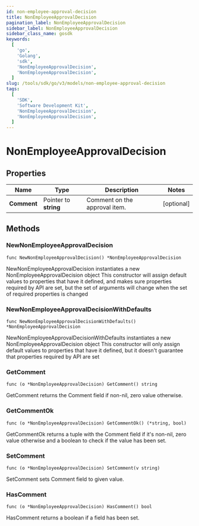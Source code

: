 ```yaml
---
id: non-employee-approval-decision
title: NonEmployeeApprovalDecision
pagination_label: NonEmployeeApprovalDecision
sidebar_label: NonEmployeeApprovalDecision
sidebar_class_name: gosdk
keywords:
  [
    'go',
    'Golang',
    'sdk',
    'NonEmployeeApprovalDecision',
    'NonEmployeeApprovalDecision',
  ]
slug: /tools/sdk/go/v3/models/non-employee-approval-decision
tags:
  [
    'SDK',
    'Software Development Kit',
    'NonEmployeeApprovalDecision',
    'NonEmployeeApprovalDecision',
  ]
---
```


# NonEmployeeApprovalDecision

## Properties

| Name | Type | Description | Notes |
| --- | --- | --- | --- |
| **Comment** | Pointer to **string** | Comment on the approval item. | [optional] |

## Methods

### NewNonEmployeeApprovalDecision

`func NewNonEmployeeApprovalDecision() *NonEmployeeApprovalDecision`

NewNonEmployeeApprovalDecision instantiates a new NonEmployeeApprovalDecision object This constructor will assign default values to properties that have it defined, and makes sure properties required by API are set, but the set of arguments will change when the set of required properties is changed

### NewNonEmployeeApprovalDecisionWithDefaults

`func NewNonEmployeeApprovalDecisionWithDefaults() *NonEmployeeApprovalDecision`

NewNonEmployeeApprovalDecisionWithDefaults instantiates a new NonEmployeeApprovalDecision object This constructor will only assign default values to properties that have it defined, but it doesn't guarantee that properties required by API are set

### GetComment

`func (o *NonEmployeeApprovalDecision) GetComment() string`

GetComment returns the Comment field if non-nil, zero value otherwise.

### GetCommentOk

`func (o *NonEmployeeApprovalDecision) GetCommentOk() (*string, bool)`

GetCommentOk returns a tuple with the Comment field if it's non-nil, zero value otherwise and a boolean to check if the value has been set.

### SetComment

`func (o *NonEmployeeApprovalDecision) SetComment(v string)`

SetComment sets Comment field to given value.

### HasComment

`func (o *NonEmployeeApprovalDecision) HasComment() bool`

HasComment returns a boolean if a field has been set.
